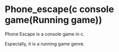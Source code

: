 # Phone_escape(c console game(Running game))

Phone Escape is a console game in c.

Especially, it is a running game genre.
